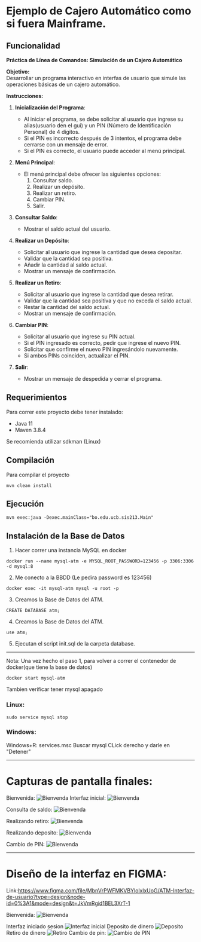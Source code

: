 # Ejemplo de Cajero Automático como si fuera Mainframe.

## Funcionalidad

**Práctica de Línea de Comandos: Simulación de un Cajero Automático**

**Objetivo:**  
Desarrollar un programa interactivo en interfas de usuario que simule las operaciones básicas de un cajero automático.

**Instrucciones:**

1. **Inicialización del Programa**:

   - Al iniciar el programa, se debe solicitar al usuario que ingrese su alias(usuario den el gui) y un PIN (Número de Identificación Personal) de 4 dígitos.
   - Si el PIN es incorrecto después de 3 intentos, el programa debe cerrarse con un mensaje de error.
   - Si el PIN es correcto, el usuario puede acceder al menú principal.

2. **Menú Principal**:

   - El menú principal debe ofrecer las siguientes opciones:
     1. Consultar saldo.
     2. Realizar un depósito.
     3. Realizar un retiro.
     4. Cambiar PIN.
     5. Salir.

3. **Consultar Saldo**:

   - Mostrar el saldo actual del usuario.

4. **Realizar un Depósito**:

   - Solicitar al usuario que ingrese la cantidad que desea depositar.
   - Validar que la cantidad sea positiva.
   - Añadir la cantidad al saldo actual.
   - Mostrar un mensaje de confirmación.

5. **Realizar un Retiro**:

   - Solicitar al usuario que ingrese la cantidad que desea retirar.
   - Validar que la cantidad sea positiva y que no exceda el saldo actual.
   - Restar la cantidad del saldo actual.
   - Mostrar un mensaje de confirmación.

6. **Cambiar PIN**:

   - Solicitar al usuario que ingrese su PIN actual.
   - Si el PIN ingresado es correcto, pedir que ingrese el nuevo PIN.
   - Solicitar que confirme el nuevo PIN ingresándolo nuevamente.
   - Si ambos PINs coinciden, actualizar el PIN.

7. **Salir**:
   - Mostrar un mensaje de despedida y cerrar el programa.

## Requerimientos

Para correr este proyecto debe tener instalado:

- Java 11
- Maven 3.8.4

Se recomienda utilizar sdkman (Linux)

## Compilación

Para compilar el proyecto

```
mvn clean install
```

## Ejecución

```
mvn exec:java -Dexec.mainClass="bo.edu.ucb.sis213.Main"
```

## Instalación de la Base de Datos

1. Hacer correr una instancia MySQL en docker

```
docker run --name mysql-atm -e MYSQL_ROOT_PASSWORD=123456 -p 3306:3306 -d mysql:8
```

2. Me conecto a la BBDD (Le pedira password es 123456)

```
docker exec -it mysql-atm mysql -u root -p
```

3. Creamos la Base de Datos del ATM.

```
CREATE DATABASE atm;
```

4. Creamos la Base de Datos del ATM.

```
use atm;
```

5. Ejecutan el script init.sql de la carpeta database.

---

Nota: Una vez hecho el paso 1, para volver a correr el contenedor de docker(que tiene la base de datos)

```
docker start mysql-atm
```

Tambien verificar tener mysql apagado

### Linux:

```
sudo service mysql stop
```

### Windows:

Windows+R: services.msc
Buscar mysql
CLick derecho y darle en "Detener"

---

# Capturas de pantalla finales:

Bienvenida:
![Bienvenda](/mainframe-atm/images_figma/Screenshot%20from%202023-08-19%2017-26-03.png)
Interfaz inicial:
![Bienvenda](/mainframe-atm/images_figma/Screenshot%20from%202023-08-19%2017-26-10.png)

Consulta de saldo:
![Bienvenda](/mainframe-atm/images_figma/Screenshot%20from%202023-08-19%2017-26-15.png)

Realizando retiro:
![Bienvenda](/mainframe-atm/images_figma/Screenshot%20from%202023-08-19%2017-26-18.png)

Realizando deposito:
![Bienvenda](/mainframe-atm/images_figma/Screenshot%20from%202023-08-19%2017-26-22.png)

Cambio de PIN:
![Bienvenda](/mainframe-atm/images_figma/Screenshot%20from%202023-08-19%2017-26-26.png)

---

# Diseño de la interfaz en FIGMA:

Link:https://www.figma.com/file/MbnVrPWFMKVBYlolxlxUoG/ATM-Interfaz-de-usuario?type=design&node-id=0%3A1&mode=design&t=JkVmRgid1BEL3XrT-1

Bienvenida:
![Bienvenda](/mainframe-atm/images_figma/BienvenidaBanco.png)

Interfaz iniciado sesion
![Interfaz inicial](/mainframe-atm/images_figma/BienvenidaUsuario.png)
Deposito de dinero
![Deposito](/mainframe-atm/images_figma/RealizarDeposito.png)
Retiro de dinero
![Retiro](/mainframe-atm/images_figma/RealizarRetiro.png)
Cambio de pin:
![Cambio de PIN](/mainframe-atm/images_figma/CambiarPIN1.png)
